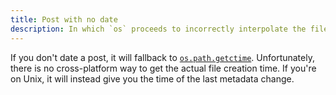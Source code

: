 ```yaml
---
title: Post with no date
description: In which `os` proceeds to incorrectly interpolate the file created timestamp
---
```


If you don't date a post, it will fallback to [`os.path.getctime`](https://docs.python.org/3.10/library/os.path.html#os.path.getctime). Unfortunately, there is no cross-platform way to get the actual file creation time. If you're on Unix, it will instead give you the time of the last metadata change.
